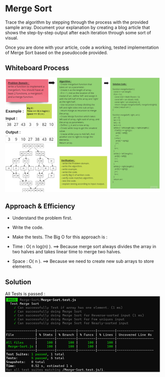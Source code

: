 # Merge Sort
<!-- Description of the challenge -->
Trace the algorithm by stepping through the process with the provided sample array. Document your explanation by creating a blog article that shows the step-by-step output after each iteration through some sort of visual.

Once you are done with your article, code a working, tested implementation of Merge Sort based on the pseudocode provided.

## Whiteboard Process
<!-- Embedded whiteboard image -->
![Merge-Sort](./Mergesort.jpg)

## Approach & Efficiency
<!-- What approach did you take? Why? What is the Big O space/time for this approach? -->
- Understand the problem first.
- Write the code.
- Make the tests.
The Big O for this approach is :

- Time : O( n log(n) ). ==> Because merge sort always divides the array in two halves and takes linear time to merge two halves.
- Space : O( n ). ==> Because we need to create new sub arrays to store elements.

## Solution
<!-- Show how to run your code, and examples of it in action -->
All Tests is passed :
![Merge-Sort](./Merge-Sort.png)
